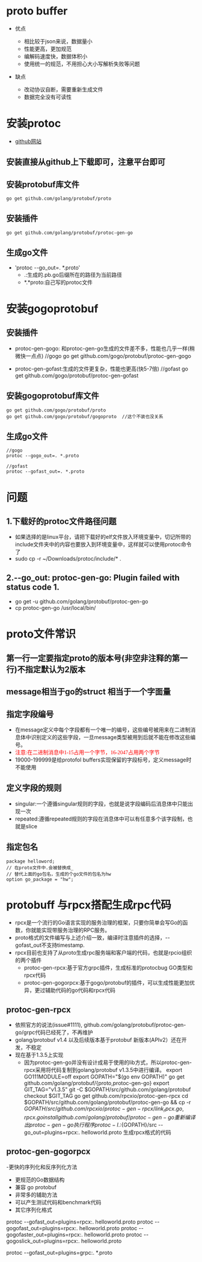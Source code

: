 # proto buffer
- 优点
    - 相比较于json来说，数据量小
    - 性能更高，更加规范
    - 编解码速度快，数据体积小
    - 使用统一的规范，不用担心大小写解析失败等问题

- 缺点
    - 改动协议自断，需要重新生成文件
    - 数据完全没有可读性

# 安装protoc 
- [github网站](https://github.com/protocolbuffers/protobuf/releases)

## 安装直接从github上下载即可，注意平台即可

## 安装protobuf库文件
    go get github.com/golang/protobuf/proto

## 安装插件
    go get github.com/golang/protobuf/protoc-gen-go

## 生成go文件
- ‵protoc --go_out=. *.proto‵
    - .:生成的.pb.go后缀所在的路径为当前路径
    - *.*proto:自己写的protoc文件

# 安装gogoprotobuf
## 安装插件
- protoc-gen-gogo: 和protoc-gen-go生成的文件差不多，性能也几乎一样(稍微快一点点)
    //gogo
    go get github.com/gogo/protobuf/protoc-gen-gogo

- protoc-gen-gofast:生成的文件更复杂，性能也更高(快5-7倍)
    //gofast
    go get github.com/gogo/protobuf/protoc-gen-gofast

## 安装gogoprotobuf库文件
    go get github.com/gogo/protobuf/proto
    go get github.com/gogo/protobuf/gogoproto  //这个不装也没关系

## 生成go文件
    //gogo
    protoc --gogo_out=. *.proto
    
    //gofast
    protoc --gofast_out=. *.proto

# 问题
## 1.下载好的protoc文件路径问题
-  如果选择的是linux平台，请把下载好的elf文件放入环境变量中，切记所带的include文件夹中的内容也要放入到环境变量中，这样就可以使用protoc命令了
-  sudo cp -r ~/Downloads/protoc/include/* .  

## 2.--go_out: protoc-gen-go: Plugin failed with status code 1.
- go get -u github.com/golang/protobuf/protoc-gen-go
- cp protoc-gen-go  /usr/local/bin/

# proto文件常识
## 第一行一定要指定proto的版本号(非空非注释的第一行)不指定默认为2版本
## message相当于go的struct 相当于一个字面量
## 指定字段编号
- 在message定义中每个字段都有一个唯一的编号，这些编号被用来在二进制消息体中识别定义的这些字段，一旦message类型被用到后就不能在修改这些编号。
- <font face="黑体" color=red>注意:在二进制消息中1-15占用一个字节，16-2047占用两个字节</font>
- 19000-199999是给protofol buffers实现保留的字段标号，定义message时不能使用
## 定义字段的规则
- singular:一个遵循singular规则的字段，也就是说字段编码后消息体中只能出现一次
- repeated:遵循repeated规则的字段在消息体中可以有任意多个该字段制，也就是slice
## 指定包名
    package helloword;
    // 在proto文件中.会被替换成_
    // 替代上面的go包名，生成的个go文件的包名为hw
    option go_package = "hw";


# protobuff 与rpcx搭配生成rpc代码
- rpcx是一个流行的Go语言实现的服务治理的框架，只要你简单会写Go的函数，你就能实现带服务治理的RPC服务。
- proto格式的文件编写与上述介绍一致，编译时注意插件的选择，--gofast_out不支持timestamp.
- rpcx目前也支持了从proto生成rpc服务端和客户端的代码，也就是rpcio组织的两个插件
    - protoc-gen-rpcx:基于官方grpc插件，生成标准的protocbug GO类型和rpcx代码
    - protoc-gen-gogorpcx:基于gogo/protobuf的插件，可以生成性能更加优异，更过辅助代码的go代码和rpcx代码
## protoc-gen-rpcx
- 依照官方的说法(issue#1111), github.com/golang/protobuf/protoc-gen-go/grpc代码已经死了，不再维护
- golang/protobuf v1.4 以及后续版本基于protobuf 新版本(APIv2）还在开发，不稳定
- 现在基于1.3.5上实现
   - 因为protoc-gen-go并没有设计成易于使用的lib方式，所以protoc-gen-rpcx采用将代码复制到golang/protobuf v1.3.5中进行编译。
    export GO111MODULE=off
    export GOPATH="$(go env GOPATH)"
    go get github.com/golang/protobuf/{proto,protoc-gen-go}
    export GIT_TAG="v1.3.5" 
    git -C $GOPATH/src/github.com/golang/protobuf checkout $GIT_TAG
    go get github.com/rpcxio/protoc-gen-rpcx
    cd $GOPATH/src/github.com/golang/protobuf/protoc-gen-go &&  cp -r $GOPATH/src/github.com/rpcxio/protoc-gen-rpcx/{link_rpcx.go, rpcx} .
    go install github.com/golang/protobuf/protoc-gen-go 重新编译出protoc-gen-go执行程序
    protoc -I.:${GOPATH}/src  --go_out=plugins=rpcx:. helloworld.proto 生成rpcx格式的代码

## protoc-gen-gogorpcx
-更快的序列化和反序列化方法
- 更规范的Go数据结构
- 兼容 go protobuf
- 非常多的辅助方法
- 可以产生测试代码和benchmark代码
- 其它序列化格式

protoc --gofast_out=plugins=rpcx:. helloworld.proto
protoc --gogofast_out=plugins=rpcx:. helloworld.proto
protoc --gogofaster_out=plugins=rpcx:. helloworld.proto
protoc --gogoslick_out=plugins=rpcx:. helloworld.proto


protoc --gofast_out=plugins=grpc:. *.proto